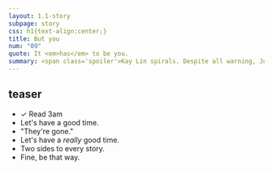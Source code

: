 ```yaml
---
layout: 1.1-story
subpage: story
css: h1{text-align:center;}
title: But you
num: "09"
quote: It <em>has</em> to be you.
summary: <span class='spoiler'>Kay Lin spirals. Despite all warning, Joce can’t let her go down alone.</span>
---
```

## teaser
- <span class="spoiler">&#10003; Read 3am</span>
- <span class="spoiler">Let's have a good time.</span>
- "They're gone."
- <span class="spoiler">Let's have a *really* good time.</span> <!--Not.-->
- <span class="spoiler">Two sides to every story.</span>
- Fine, be that way. <!--cave-in-->